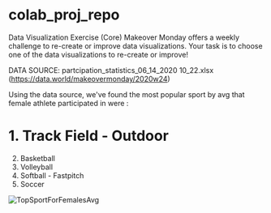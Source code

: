 # colab_proj_repo
Data Visualization Exercise (Core)
Makeover Monday offers a weekly challenge to re-create or improve data visualizations. Your task is to choose one of the data visualizations to re-create or improve!

DATA SOURCE: partcipation_statistics_06_14_2020 10_22.xlsx (https://data.world/makeovermonday/2020w24)


Using the data source, we've found the most popular sport by avg that female athlete participated in were :

# **1. Track Field - Outdoor**
2. Basketball
3. Volleyball
4. Softball - Fastpitch
5. Soccer

![TopSportForFemalesAvg](/images/TopSportForFemalesAvg.png)
